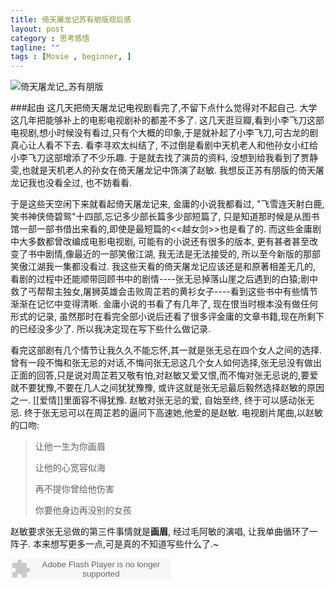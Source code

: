 ```yaml
---
title: 倚天屠龙记苏有朋版观后感
layout: post
category : 思考感悟
tagline: ""
tags : [Movie , beginner, ]
---
```


![倚天屠龙记_苏有朋版](https://lh3.googleusercontent.com/-06QPubCzekM/UqBo0ke_7XI/AAAAAAAAZv8/DAAfi-JwnI4/w640/%25E5%2580%259A%25E5%25A4%25A9%25E5%25B1%25A0%25E9%25BE%2599%25E8%25AE%25B0_%25E8%258B%258F%25E6%259C%2589%25E6%259C%258B.jpg)

###起由
这几天把倚天屠龙记电视剧看完了,不留下点什么觉得对不起自己. 大学这几年把能够补上的电影电视剧补的都差不多了. 这几天逛豆瓣,看到小李飞刀这部电视剧,想小时候没有看过,只有个大概的印象,于是就补起了小李飞刀,可古龙的剧真心让人看不下去. 看李寻欢太纠结了, 不过倒是看剧中天机老人和他孙女小红给小李飞刀这部增添了不少乐趣. 于是就去找了演员的资料, 没想到给我看到了贾静雯,也就是天机老人的孙女在倚天屠龙记中饰演了赵敏. 我想反正苏有朋版的倚天屠龙记我也没看全过, 也不妨看看. 

于是这些天空闲下来就看起倚天屠龙记来, 金庸的小说我都看过, "飞雪连天射白鹿,笑书神侠倚碧鸳"十四部,忘记多少部长篇多少部短篇了, 只是知道那时候是从图书馆一部一部书借出来看的,即使是最短篇的<<越女剑>>也是看了的. 而这些金庸剧中大多数都曾改编成电影电视剧, 可能有的小说还有很多的版本, 更有甚者甚至改变了书中剧情,像最近的一部笑傲江湖, 我无法是无法接受的, 所以至今新版的那部笑傲江湖我一集都没看过. 我这些天看的倚天屠龙记应该还是和原著相差无几的, 看剧的过程中还能顺带回顾书中的剧情----张无忌掉落山崖之后遇到的白猿;剧中救了丐帮帮主独女,屠狮英雄会击败周芷若的黄衫女子----看到这些书中有些情节渐渐在记忆中变得清晰. 金庸小说的书看了有几年了, 现在恨当时根本没有做任何形式的记录, 虽然那时在看完全部小说后还看了很多评金庸的文章书籍,现在所剩下的已经没多少了. 所以我决定现在写下些什么做记录. 

看完这部剧有几个情节让我久久不能忘怀,其一就是张无忌在四个女人之间的选择.曾有一段不悔和张无忌的对话,不悔问张无忌这几个女人如何选择,张无忌没有做出正面的回答,只是说对周芷若又敬有怕,对赵敏又爱又恨,而不悔对张无忌说的,要爱就不要犹豫,不要在几人之间犹犹豫豫, 或许这就是张无忌最后毅然选择赵敏的原因之一. [[爱情]]里面容不得犹豫. 赵敏对张无忌的爱, 自始至终, 终于可以感动张无忌. 终于张无忌可以在周芷若的逼问下高速她,他爱的是赵敏. 电视剧片尾曲,以赵敏的口吻:

> 让他一生为你画眉
>
> 让他的心宽容似海
>
> 再不提你曾给他伤害
>
> 你要他身边再没别的女孩

赵敏要求张无忌做的第三件事情就是**画眉**, 经过毛阿敏的演唱, 让我单曲循环了一阵子. 本来想写更多一点,可是真的不知道写些什么了.~

<embed src="http://www.xiami.com/widget/0_2075830/singlePlayer.swf" type="application/x-shockwave-flash" width="257" height="33" wmode="transparent"></embed>


